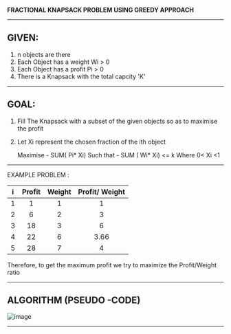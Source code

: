 
<b> FRACTIONAL KNAPSACK PROBLEM USING GREEDY APPROACH </b>

------------------------------------------------------------------------------------------------------------------------------------------------------


## GIVEN: 

1.  n objects are there 
2.  Each Object has a weight Wi > 0 
3.  Each Object has a profit Pi > 0
4.  There is a Knapsack with the total capcity 'K'

-----------------------------------------------------------------------------------------------------------------------------------------------------

## GOAL:

1. Fill The Knapsack with a subset of the given objects so as to maximise the profit
2. Let Xi represent the chosen fraction of the ith object


   Maximise - SUM( Pi* Xi) 
   Such that - SUM ( Wi* Xi) <= k
   Where 0< Xi <1 
   
  
----------------------------------------------------------------------------------------------------------------------------------------------------

EXAMPLE PROBLEM :


|  i     |   Profit   | Weight | Profit/ Weight|
|--------|:----------:|:------:|:-------------:|
| 1      |   1        |  1     |       1       |
| 2      |   6        |  2     |       3       |
| 3      |   18       |  3     |       6       |
| 4      |   22       |  6     |       3.66    |
| 5      |   28       |  7     |        4      |

Therefore, to get the maximum profit we try to maximize the Profit/Weight ratio

---------------------------------------------------------------------------------------------------------------------------------------------------

## ALGORITHM (PSEUDO -CODE)


![image](https://user-images.githubusercontent.com/80255503/161378125-cd0e867b-9fa5-4e3f-984e-2a673f182b52.png)

----------------------------------------------------------------------------------------------------------------------------------------------------


